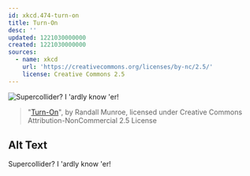 ```yaml
---
id: xkcd.474-turn-on
title: Turn-On
desc: ''
updated: 1221030000000
created: 1221030000000
sources:
  - name: xkcd
    url: 'https://creativecommons.org/licenses/by-nc/2.5/'
    license: Creative Commons 2.5
---
```

![Supercollider?  I 'ardly know 'er!](https://imgs.xkcd.com/comics/turn-on.png)
> "[Turn-On](https://xkcd.com/474/)", by Randall Munroe, licensed under Creative Commons Attribution-NonCommercial 2.5 License

## Alt Text
Supercollider?  I 'ardly know 'er!
